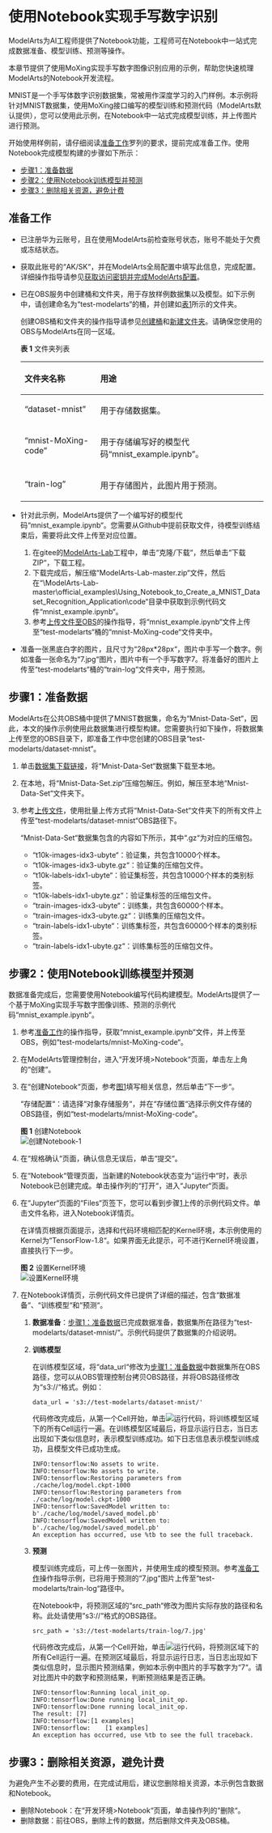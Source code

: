 # 使用Notebook实现手写数字识别<a name="modelarts_10_0008"></a>

ModelArts为AI工程师提供了Notebook功能，工程师可在Notebook中一站式完成数据准备、模型训练、预测等操作。

本章节提供了使用MoXing实现手写数字图像识别应用的示例，帮助您快速梳理ModelArts的Notebook开发流程。

MNIST是一个手写体数字识别数据集，常被用作深度学习的入门样例。本示例将针对MNIST数据集，使用MoXing接口编写的模型训练和预测代码（ModelArts默认提供），您可以使用此示例，在Notebook中一站式完成模型训练，并上传图片进行预测。

开始使用样例前，请仔细阅读[准备工作](#zh-cn_topic_0169395480_section18603111615523)罗列的要求，提前完成准备工作。使用Notebook完成模型构建的步骤如下所示：

-   [步骤1：准备数据](#zh-cn_topic_0169395480_section31463233105)
-   [步骤2：使用Notebook训练模型并预测](#zh-cn_topic_0169395480_section1097133612916)
-   [步骤3：删除相关资源，避免计费](#zh-cn_topic_0169395480_section157112269308)

## 准备工作<a name="zh-cn_topic_0169395480_section18603111615523"></a>

-   已注册华为云账号，且在使用ModelArts前检查账号状态，账号不能处于欠费或冻结状态。
-   获取此账号的“AK/SK“，并在ModelArts全局配置中填写此信息，完成配置。详细操作指导请参见[获取访问密钥并完成ModelArts配置](https://support.huaweicloud.com/prepare-modelarts/modelarts_08_0002.html)。
-   已在OBS服务中创建桶和文件夹，用于存放样例数据集以及模型。如下示例中，请创建命名为“test-modelarts“的桶，并创建如[表1](#zh-cn_topic_0169395480_table1477818571332)所示的文件夹。

    创建OBS桶和文件夹的操作指导请参见[创建桶](https://support.huaweicloud.com/usermanual-obs/obs_03_0306.html)和[新建文件夹](https://support.huaweicloud.com/usermanual-obs/obs_03_0316.html)。请确保您使用的OBS与ModelArts在同一区域。

    **表 1**  文件夹列表

    <a name="zh-cn_topic_0169395480_table1477818571332"></a>
    <table><thead align="left"><tr id="zh-cn_topic_0169395480_row1077718579336"><th class="cellrowborder" valign="top" width="31.180000000000003%" id="mcps1.2.3.1.1"><p id="zh-cn_topic_0169395480_p7777105714334"><a name="zh-cn_topic_0169395480_p7777105714334"></a><a name="zh-cn_topic_0169395480_p7777105714334"></a>文件夹名称</p>
    </th>
    <th class="cellrowborder" valign="top" width="68.82000000000001%" id="mcps1.2.3.1.2"><p id="zh-cn_topic_0169395480_p19777157163317"><a name="zh-cn_topic_0169395480_p19777157163317"></a><a name="zh-cn_topic_0169395480_p19777157163317"></a>用途</p>
    </th>
    </tr>
    </thead>
    <tbody><tr id="zh-cn_topic_0169395480_row377775753311"><td class="cellrowborder" valign="top" width="31.180000000000003%" headers="mcps1.2.3.1.1 "><p id="zh-cn_topic_0169395480_p77771257203315"><a name="zh-cn_topic_0169395480_p77771257203315"></a><a name="zh-cn_topic_0169395480_p77771257203315"></a><span class="parmvalue" id="zh-cn_topic_0169395480_parmvalue207771257153312"><a name="zh-cn_topic_0169395480_parmvalue207771257153312"></a><a name="zh-cn_topic_0169395480_parmvalue207771257153312"></a>“dataset-mnist”</span></p>
    </td>
    <td class="cellrowborder" valign="top" width="68.82000000000001%" headers="mcps1.2.3.1.2 "><p id="zh-cn_topic_0169395480_p47771557183316"><a name="zh-cn_topic_0169395480_p47771557183316"></a><a name="zh-cn_topic_0169395480_p47771557183316"></a>用于存储数据集。</p>
    </td>
    </tr>
    <tr id="zh-cn_topic_0169395480_row977835717337"><td class="cellrowborder" valign="top" width="31.180000000000003%" headers="mcps1.2.3.1.1 "><p id="zh-cn_topic_0169395480_p277885783319"><a name="zh-cn_topic_0169395480_p277885783319"></a><a name="zh-cn_topic_0169395480_p277885783319"></a><span class="filepath" id="zh-cn_topic_0169395480_filepath11777145733313"><a name="zh-cn_topic_0169395480_filepath11777145733313"></a><a name="zh-cn_topic_0169395480_filepath11777145733313"></a>“mnist-MoXing-code”</span></p>
    </td>
    <td class="cellrowborder" valign="top" width="68.82000000000001%" headers="mcps1.2.3.1.2 "><p id="zh-cn_topic_0169395480_p1177820577331"><a name="zh-cn_topic_0169395480_p1177820577331"></a><a name="zh-cn_topic_0169395480_p1177820577331"></a>用于存储编写好的模型代码<span class="filepath" id="zh-cn_topic_0169395480_filepath877855719333"><a name="zh-cn_topic_0169395480_filepath877855719333"></a><a name="zh-cn_topic_0169395480_filepath877855719333"></a>“mnist_example.ipynb”</span>。</p>
    </td>
    </tr>
    <tr id="zh-cn_topic_0169395480_row1077815712334"><td class="cellrowborder" valign="top" width="31.180000000000003%" headers="mcps1.2.3.1.1 "><p id="zh-cn_topic_0169395480_p17786579337"><a name="zh-cn_topic_0169395480_p17786579337"></a><a name="zh-cn_topic_0169395480_p17786579337"></a><span class="parmvalue" id="zh-cn_topic_0169395480_parmvalue177813570337"><a name="zh-cn_topic_0169395480_parmvalue177813570337"></a><a name="zh-cn_topic_0169395480_parmvalue177813570337"></a>“train-log”</span></p>
    </td>
    <td class="cellrowborder" valign="top" width="68.82000000000001%" headers="mcps1.2.3.1.2 "><p id="zh-cn_topic_0169395480_p1377805713314"><a name="zh-cn_topic_0169395480_p1377805713314"></a><a name="zh-cn_topic_0169395480_p1377805713314"></a>用于存储图片，此图片用于预测。</p>
    </td>
    </tr>
    </tbody>
    </table>

-   针对此示例，ModelArts提供了一个编写好的模型代码“mnist\_example.ipynb“。您需要从Github中提前获取文件，待模型训练结束后，需要将此文件上传至对应位置。
    1.  在gitee的[ModelArts-Lab](https://gitee.com/ModelArts/ModelArts-Lab)工程中，单击“克隆/下载“，然后单击“下载ZIP“，下载工程。
    2.  下载完成后，解压缩“ModelArts-Lab-master.zip“文件，然后在“\\ModelArts-Lab-master\\official\_examples\\Using\_Notebook\_to\_Create\_a\_MNIST\_Dataset\_Recognition\_Application\\code“目录中获取到示例代码文件“mnist\_example.ipynb“。
    3.  参考[上传文件至OBS](https://support.huaweicloud.com/usermanual-obs/obs_03_0307.html)的操作指导，将“mnist\_example.ipynb“文件上传至“test-modelarts“桶的“mnist-MoXing-code“文件夹中。

-   准备一张黑底白字的图片，且尺寸为“28px\*28px“，图片中手写一个数字。例如准备一张命名为“7.jpg“图片，图片中有一个手写数字7。将准备好的图片上传至“test-modelarts“桶的“train-log“文件夹中，用于预测。

## 步骤1：准备数据<a name="zh-cn_topic_0169395480_section31463233105"></a>

ModelArts在公共OBS桶中提供了MNIST数据集，命名为“Mnist-Data-Set“，因此，本文的操作示例使用此数据集进行模型构建。您需要执行如下操作，将数据集上传至您的OBS目录下，即准备工作中您创建的OBS目录“test-modelarts/dataset-mnist“。

1.  单击[数据集下载链接](https://modelarts-cnnorth1-market-dataset.obs.cn-north-1.myhuaweicloud.com/dataset-market/Mnist-Data-Set/archiver/Mnist-Data-Set.zip)，将“Mnist-Data-Set“数据集下载至本地。
2.  在本地，将“Mnist-Data-Set.zip“压缩包解压。例如，解压至本地“Mnist-Data-Set“文件夹下。
3.  参考[上传文件](https://support.huaweicloud.com/usermanual-obs/obs_03_0307.html)，使用批量上传方式将“Mnist-Data-Set“文件夹下的所有文件上传至“test-modelarts/dataset-mnist“OBS路径下。

    “Mnist-Data-Set“数据集包含的内容如下所示，其中“.gz“为对应的压缩包。

    -   “t10k-images-idx3-ubyte“：验证集，共包含10000个样本。
    -   “t10k-images-idx3-ubyte.gz“：验证集的压缩包文件。
    -   “t10k-labels-idx1-ubyte“：验证集标签，共包含10000个样本的类别标签。
    -   “t10k-labels-idx1-ubyte.gz“：验证集标签的压缩包文件。
    -   “train-images-idx3-ubyte“：训练集，共包含60000个样本。
    -   “train-images-idx3-ubyte.gz“：训练集的压缩包文件。
    -   “train-labels-idx1-ubyte“：训练集标签，共包含60000个样本的类别标签。
    -   “train-labels-idx1-ubyte.gz“：训练集标签的压缩包文件。


## 步骤2：使用Notebook训练模型并预测<a name="zh-cn_topic_0169395480_section1097133612916"></a>

数据准备完成后，您需要使用Notebook编写代码构建模型。ModelArts提供了一个基于MoXing实现手写数字图像训练、预测的示例代码“mnist\_example.ipynb“。

1.  <a name="zh-cn_topic_0169395480_li12891132171711"></a>参考[准备工作](#zh-cn_topic_0169395480_section18603111615523)的操作指导，获取“mnist\_example.ipynb“文件，并上传至OBS，例如“test-modelarts/mnist-MoXing-code“。
2.  在ModelArts管理控制台，进入“开发环境\>Notebook“页面，单击左上角的“创建“。
3.  在“创建Notebook“页面，参考[图1](#zh-cn_topic_0169395480_fig877937114415)填写相关信息，然后单击“下一步“。

    “存储配置“：请选择“对象存储服务“，并在“存储位置“选择示例文件存储的OBS路径，例如“test-modelarts/mnist-MoXing-code“。

    **图 1**  创建Notebook<a name="zh-cn_topic_0169395480_fig877937114415"></a>  
    ![](figures/创建Notebook-1.png "创建Notebook-1")

4.  在“规格确认“页面，确认信息无误后，单击“提交“。
5.  在“Notebook“管理页面，当新建的Notebook状态变为“运行中“时，表示Notebook已创建完成。单击操作列的“打开“，进入“Jupyter“页面。
6.  在“Jupyter“页面的“Files“页签下，您可以看到步骤[1](#zh-cn_topic_0169395480_li12891132171711)上传的示例代码文件。单击文件名称，进入Notebook详情页。

    在详情页根据页面提示，选择和代码环境相匹配的Kernel环境，本示例使用的Kernel为“TensorFlow-1.8“。如果界面无此提示，可不进行Kernel环境设置，直接执行下一步。

    **图 2**  设置Kernel环境<a name="zh-cn_topic_0169395480_fig1226314162526"></a>  
    ![](figures/设置Kernel环境.png "设置Kernel环境")

7.  在Notebook详情页，示例代码文件已提供了详细的描述，包含“数据准备“、“训练模型“和“预测“。
    1.  **数据准备**：[步骤1：准备数据](#zh-cn_topic_0169395480_section31463233105)已完成数据准备，数据集所在路径为“test-modelarts/dataset-mnist/“。示例代码提供了数据集的介绍说明。
    2.  **训练模型**

        在训练模型区域，将“data\_url“修改为[步骤1：准备数据](#zh-cn_topic_0169395480_section31463233105)中数据集所在OBS路径，您可以从OBS管理控制台拷贝OBS路径，并将OBS路径修改为“s3://“格式。例如：

        ```
        data_url = 's3://test-modelarts/dataset-mnist/'
        ```

        代码修改完成后，从第一个Cell开始，单击![](figures/icon_38.png)运行代码，将训练模型区域下的所有Cell运行一遍。在训练模型区域最后，将显示运行日志，当日志出现如下类似信息时，表示模型训练成功。如下日志信息表示模型训练成功，且模型文件已成功生成。

        ```
        INFO:tensorflow:No assets to write. 
        INFO:tensorflow:No assets to write. 
        INFO:tensorflow:Restoring parameters from ./cache/log/model.ckpt-1000 
        INFO:tensorflow:Restoring parameters from ./cache/log/model.ckpt-1000 
        INFO:tensorflow:SavedModel written to: b'./cache/log/model/saved_model.pb' 
        INFO:tensorflow:SavedModel written to: b'./cache/log/model/saved_model.pb' 
        An exception has occurred, use %tb to see the full traceback.
        ```

    3.  **预测**

        模型训练完成后，可上传一张图片，并使用生成的模型预测。参考[准备工作](#zh-cn_topic_0169395480_section18603111615523)操作指导示例，已将用于预测的“7.jpg“图片上传至“test-modelarts/train-log“路径中。

        在Notebook中，将预测区域的“src\_path“修改为图片实际存放的路径和名称。此处请使用“s3://“格式的OBS路径。

        ```
        src_path = 's3://test-modelarts/train-log/7.jpg'
        ```

        代码修改完成后，从第一个Cell开始，单击![](figures/icon_38.png)运行代码，将预测区域下的所有Cell运行一遍。在预测区域最后，将显示运行日志，当日志出现如下类似信息时，显示图片预测结果，例如本示例中图片的手写数字为“7“。请对比图片中的数字和预测结果，判断预测结果是否正确。

        ```
        INFO:tensorflow:Running local_init_op. 
        INFO:tensorflow:Done running local_init_op. 
        INFO:tensorflow:Done running local_init_op. 
        The result: [7] 
        INFO:tensorflow:[1 examples] 
        INFO:tensorflow:	[1 examples] 
        An exception has occurred, use %tb to see the full traceback.
        ```



## 步骤3：删除相关资源，避免计费<a name="zh-cn_topic_0169395480_section157112269308"></a>

为避免产生不必要的费用，在完成试用后，建议您删除相关资源，本示例包含数据和Notebook。

-   删除Notebook：在“开发环境\>Notebook“页面，单击操作列的“删除“。
-   删除数据：前往OBS，删除上传的数据，然后删除文件夹及OBS桶。

